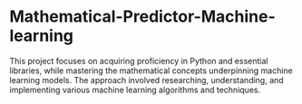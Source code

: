 # Mathematical-Predictor-Machine-learning

This project focuses on acquiring proficiency in Python and essential libraries, while mastering the mathematical concepts underpinning machine learning models. The approach involved researching, understanding, and implementing various machine learning algorithms and techniques.


